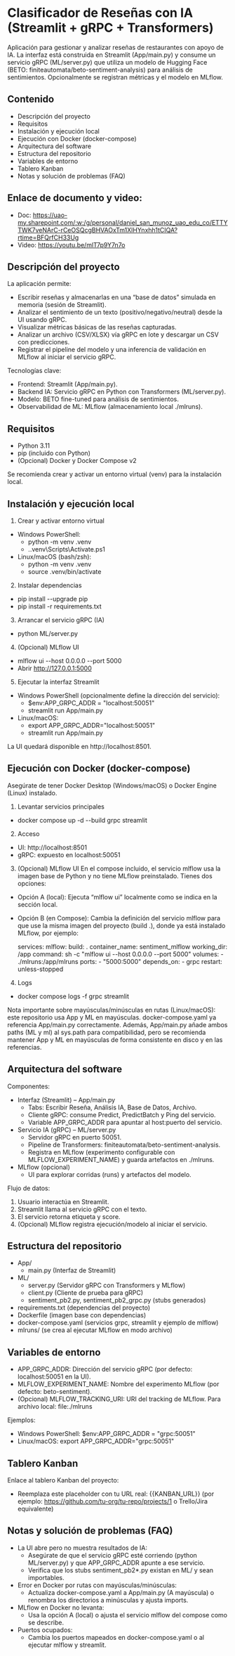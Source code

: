 # Clasificador de Reseñas con IA (Streamlit + gRPC + Transformers)

Aplicación para gestionar y analizar reseñas de restaurantes con apoyo de IA. La interfaz está construida en Streamlit (App/main.py) y consume un servicio gRPC (ML/server.py) que utiliza un modelo de Hugging Face (BETO: finiteautomata/beto-sentiment-analysis) para análisis de sentimientos. Opcionalmente se registran métricas y el modelo en MLflow.


## Contenido
- Descripción del proyecto
- Requisitos
- Instalación y ejecución local
- Ejecución con Docker (docker-compose)
- Arquitectura del software
- Estructura del repositorio
- Variables de entorno
- Tablero Kanban
- Notas y solución de problemas (FAQ)

## Enlace de documento y video:
  - Doc: https://uao-my.sharepoint.com/:w:/g/personal/daniel_san_munoz_uao_edu_co/ETTYTWK7veNArC-rCeOSQcgBHVAOxTm1XlHYnxhh1tCIQA?rtime=BFQrfCH33Ug
  - Video: https://youtu.be/mlT7p9Y7n7o


## Descripción del proyecto
La aplicación permite:
- Escribir reseñas y almacenarlas en una “base de datos” simulada en memoria (sesión de Streamlit).
- Analizar el sentimiento de un texto (positivo/negativo/neutral) desde la UI usando gRPC.
- Visualizar métricas básicas de las reseñas capturadas.
- Analizar un archivo (CSV/XLSX) vía gRPC en lote y descargar un CSV con predicciones.
- Registrar el pipeline del modelo y una inferencia de validación en MLflow al iniciar el servicio gRPC.

Tecnologías clave:
- Frontend: Streamlit (App/main.py).
- Backend IA: Servicio gRPC en Python con Transformers (ML/server.py).
- Modelo: BETO fine-tuned para análisis de sentimientos.
- Observabilidad de ML: MLflow (almacenamiento local ./mlruns).


## Requisitos
- Python 3.11
- pip (incluido con Python)
- (Opcional) Docker y Docker Compose v2

Se recomienda crear y activar un entorno virtual (venv) para la instalación local.


## Instalación y ejecución local
1) Crear y activar entorno virtual
- Windows PowerShell:
  - python -m venv .venv
  - .\.venv\Scripts\Activate.ps1
- Linux/macOS (bash/zsh):
  - python -m venv .venv
  - source .venv/bin/activate

2) Instalar dependencias
- pip install --upgrade pip
- pip install -r requirements.txt

3) Arrancar el servicio gRPC (IA)
- python ML/server.py

4) (Opcional) MLflow UI
- mlflow ui --host 0.0.0.0 --port 5000
- Abrir http://127.0.0.1:5000

5) Ejecutar la interfaz Streamlit
- Windows PowerShell (opcionalmente define la dirección del servicio):
  - $env:APP_GRPC_ADDR = "localhost:50051"
  - streamlit run App/main.py
- Linux/macOS:
  - export APP_GRPC_ADDR="localhost:50051"
  - streamlit run App/main.py

La UI quedará disponible en http://localhost:8501.


## Ejecución con Docker (docker-compose)
Asegúrate de tener Docker Desktop (Windows/macOS) o Docker Engine (Linux) instalado.

1) Levantar servicios principales
- docker compose up -d --build grpc streamlit

2) Acceso
- UI: http://localhost:8501
- gRPC: expuesto en localhost:50051

3) (Opcional) MLflow UI
En el compose incluido, el servicio mlflow usa la imagen base de Python y no tiene MLflow preinstalado. Tienes dos opciones:
- Opción A (local): Ejecuta “mlflow ui” localmente como se indica en la sección local.
- Opción B (en Compose): Cambia la definición del servicio mlflow para que use la misma imagen del proyecto (build .), donde ya está instalado MLflow, por ejemplo:

  services:
    mlflow:
      build: .
      container_name: sentiment_mlflow
      working_dir: /app
      command: sh -c "mlflow ui --host 0.0.0.0 --port 5000"
      volumes:
        - ./mlruns:/app/mlruns
      ports:
        - "5000:5000"
      depends_on:
        - grpc
      restart: unless-stopped

4) Logs
- docker compose logs -f grpc streamlit

Nota importante sobre mayúsculas/minúsculas en rutas (Linux/macOS): este repositorio usa App y ML en mayúsculas. docker-compose.yaml ya referencia App/main.py correctamente. Además, App/main.py añade ambos paths (ML y ml) al sys.path para compatibilidad, pero se recomienda mantener App y ML en mayúsculas de forma consistente en disco y en las referencias.


## Arquitectura del software
Componentes:
- Interfaz (Streamlit) – App/main.py
  - Tabs: Escribir Reseña, Análisis IA, Base de Datos, Archivo.
  - Cliente gRPC: consume Predict, PredictBatch y Ping del servicio.
  - Variable APP_GRPC_ADDR para apuntar al host:puerto del servicio.
- Servicio IA (gRPC) – ML/server.py
  - Servidor gRPC en puerto 50051.
  - Pipeline de Transformers: finiteautomata/beto-sentiment-analysis.
  - Registra en MLflow (experimento configurable con MLFLOW_EXPERIMENT_NAME) y guarda artefactos en ./mlruns.
- MLflow (opcional)
  - UI para explorar corridas (runs) y artefactos del modelo.

Flujo de datos:
1) Usuario interactúa en Streamlit.
2) Streamlit llama al servicio gRPC con el texto.
3) El servicio retorna etiqueta y score.
4) (Opcional) MLflow registra ejecución/modelo al iniciar el servicio.


## Estructura del repositorio
- App/
  - main.py  (Interfaz de Streamlit)
- ML/
  - server.py (Servidor gRPC con Transformers y MLflow)
  - client.py (Cliente de prueba para gRPC)
  - sentiment_pb2.py, sentiment_pb2_grpc.py (stubs generados)
- requirements.txt (dependencias del proyecto)
- Dockerfile (imagen base con dependencias)
- docker-compose.yaml (servicios grpc, streamlit y ejemplo de mlflow)
- mlruns/ (se crea al ejecutar MLflow en modo archivo)


## Variables de entorno
- APP_GRPC_ADDR: Dirección del servicio gRPC (por defecto: localhost:50051 en la UI).
- MLFLOW_EXPERIMENT_NAME: Nombre del experimento MLflow (por defecto: beto-sentiment).
- (Opcional) MLFLOW_TRACKING_URI: URI del tracking de MLflow. Para archivo local: file:./mlruns

Ejemplos:
- Windows PowerShell: $env:APP_GRPC_ADDR = "grpc:50051"
- Linux/macOS: export APP_GRPC_ADDR="grpc:50051"


## Tablero Kanban
Enlace al tablero Kanban del proyecto:
- Reemplaza este placeholder con tu URL real: {{KANBAN_URL}}
  (por ejemplo: https://github.com/tu-org/tu-repo/projects/1 o Trello/Jira equivalente)


## Notas y solución de problemas (FAQ)
- La UI abre pero no muestra resultados de IA:
  - Asegúrate de que el servicio gRPC esté corriendo (python ML/server.py) y que APP_GRPC_ADDR apunte a ese servicio.
  - Verifica que los stubs sentiment_pb2*.py existan en ML/ y sean importables.
- Error en Docker por rutas con mayúsculas/minúsculas:
  - Actualiza docker-compose.yaml a App/main.py (A mayúscula) o renombra los directorios a minúsculas y ajusta imports.
- MLflow en Docker no levanta:
  - Usa la opción A (local) o ajusta el servicio mlflow del compose como se describe.
- Puertos ocupados:
  - Cambia los puertos mapeados en docker-compose.yaml o al ejecutar mlflow y streamlit.
 

